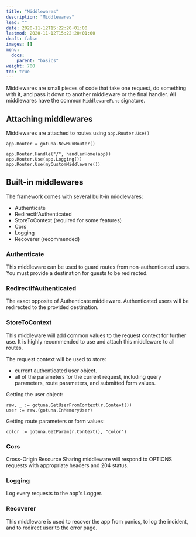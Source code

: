 ```yaml
---
title: "Middlewares"
description: "Middlewares"
lead: ""
date: 2020-11-12T15:22:20+01:00
lastmod: 2020-11-12T15:22:20+01:00
draft: false
images: []
menu: 
  docs:
    parent: "basics"
weight: 700
toc: true
---
```


Middlewares are small pieces of code that take one request, do something with it,
and pass it down to another middleware or the final handler.
All middlewares have the common `MiddlewareFunc` signature.

## Attaching middlewares

Middlewares are attached to routes using ```app.Router.Use()```

```
app.Router = gotuna.NewMuxRouter()

app.Router.Handle("/", handlerHome(app))
app.Router.Use(app.Logging())
app.Router.Use(myCustomMiddleware())
```

## Built-in middlewares
The framework comes with several built-in middlewares:

- Authenticate
- RedirectIfAuthenticated
- StoreToContext (required for some features)
- Cors
- Logging
- Recoverer (recommended)

### Authenticate
This middleware can be used to guard routes from non-authenticated users.
You must provide a destination for guests to be redirected.

### RedirectIfAuthenticated
The exact opposite of Authenticate middleware. Authenticated users will
be redirected to the provided destination.

### StoreToContext
This middleware will add common values to the request context for further use. 
It is highly recommended to use and attach this middleware to all routes.

The request context will be used to store:
- current authenticated user object.
- all of the parameters for the current request, including query parameters, 
 route parameters, and submitted form values.

Getting the user object:
```
raw, _ := gotuna.GetUserFromContext(r.Context())
user := raw.(gotuna.InMemoryUser)
```

Getting route parameters or form values:
```
color := gotuna.GetParam(r.Context(), "color")
```

### Cors
Cross-Origin Resource Sharing middleware will respond to OPTIONS requests 
with appropriate headers and 204 status.

### Logging
Log every requests to the app's Logger.

### Recoverer
This middleware is used to recover the app from panics, to log the incident,
and to redirect user to the error page.

